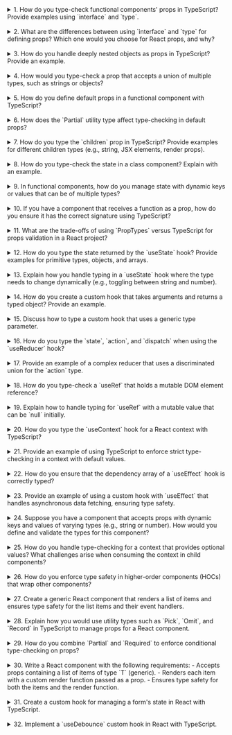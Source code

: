 <details>

<summary>1. How do you type-check functional components' props in TypeScript? Provide examples using `interface` and `type`.</summary>

To type-check functional components' props, you can use either an `interface` or `type`.

**Using `interface`:**

```tsx
interface MyComponentProps {
  name: string;
  age: number;
}

const MyComponent: React.FC<MyComponentProps> = ({ name, age }) => (
  <div>
    <p>Name: {name}</p>
    <p>Age: {age}</p>
  </div>
);
```

**Using `type`:**

```tsx
type MyComponentProps = {
  name: string;
  age: number;
};

const MyComponent: React.FC<MyComponentProps> = ({ name, age }) => (
  <div>
    <p>Name: {name}</p>
    <p>Age: {age}</p>
  </div>
);
```

</details>  
</br>

<details>

<summary>2. What are the differences between using `interface` and `type` for defining props? Which one would you choose for React props, and why?</summary>

**Key Differences:**

- **`interface`:** Supports declaration merging, meaning you can extend it by re-declaring it multiple times.
- **`type`:** Does not support declaration merging but is more flexible for defining complex types (e.g., unions, intersections).

**Which to use for React props?**

- Use `interface` if you want to leverage inheritance and extendibility.
- Use `type` if you need union or intersection types or more advanced features.

For most React components, both work similarly, so the choice is often subjective.

</details>  
</br>

<details>

<summary>3. How do you handle deeply nested objects as props in TypeScript? Provide an example.</summary>

You can define the structure of deeply nested objects using `interface` or `type`.

```tsx
interface Address {
  street: string;
  city: string;
}

interface User {
  id: number;
  name: string;
  address: Address;
}

type UserProps = {
  user: User;
};

const UserComponent: React.FC<UserProps> = ({ user }) => (
  <div>
    <p>ID: {user.id}</p>
    <p>Name: {user.name}</p>
    <p>City: {user.address.city}</p>
  </div>
);
```

</details>  
</br>

<details>

<summary>4. How would you type-check a prop that accepts a union of multiple types, such as strings or objects?</summary>

Use a union type for the prop.

```tsx
type MyComponentProps = {
  data: string | { id: number; name: string };
};

const MyComponent: React.FC<MyComponentProps> = ({ data }) => (
  <div>
    {typeof data === "string" ? (
      <p>{data}</p>
    ) : (
      <p>
        {data.name} (ID: {data.id})
      </p>
    )}
  </div>
);
```

</details>  
</br>

<details>

<summary>5. How do you define default props in a functional component with TypeScript?</summary>

Use default parameter values or define `defaultProps`.

**Default parameter values:**

```tsx
interface MyComponentProps {
  name?: string;
}

const MyComponent: React.FC<MyComponentProps> = ({ name = "Guest" }) => (
  <p>Hello, {name}!</p>
);
```

**With `defaultProps`:**

```tsx
interface MyComponentProps {
  name: string;
}

const MyComponent: React.FC<MyComponentProps> = ({ name }) => (
  <p>Hello, {name}!</p>
);

MyComponent.defaultProps = {
  name: "Guest",
};
```

</details>  
</br>

<details>

<summary>6. How does the `Partial` utility type affect type-checking in default props?</summary>

The `Partial` utility makes all properties optional. It is helpful for defining default props when you don't want all props to be mandatory.

```tsx
interface MyComponentProps {
  name: string;
  age: number;
}

const MyComponent: React.FC<Partial<MyComponentProps>> = ({
  name = "Guest",
  age = 25,
}) => (
  <p>
    {name} is {age} years old.
  </p>
);
```

</details>  
</br>

<details>

<summary>7. How do you type the `children` prop in TypeScript? Provide examples for different children types (e.g., string, JSX elements, render props).</summary>

**Typing `children` as a string:**

```tsx
interface MyComponentProps {
  children: string;
}

const MyComponent: React.FC<MyComponentProps> = ({ children }) => (
  <p>{children}</p>
);
```

**Typing `children` as JSX:**

```tsx
interface MyComponentProps {
  children: React.ReactNode;
}

const MyComponent: React.FC<MyComponentProps> = ({ children }) => (
  <div>{children}</div>
);
```

**Typing render props:**

```tsx
interface MyComponentProps {
  children: (name: string) => JSX.Element;
}

const MyComponent: React.FC<MyComponentProps> = ({ children }) =>
  children("React");
```

</details>  
</br>

<details>

<summary>8. How do you type-check the state in a class component? Explain with an example.</summary>

Define a separate `State` interface and use it in the class definition.

```tsx
interface MyState {
  count: number;
}

class Counter extends React.Component<{}, MyState> {
  state: MyState = { count: 0 };

  increment = () => {
    this.setState({ count: this.state.count + 1 });
  };

  render() {
    return <button onClick={this.increment}>Count: {this.state.count}</button>;
  }
}
```

</details>  
</br>

<details>

<summary>9. In functional components, how do you manage state with dynamic keys or values that can be of multiple types?</summary>

Use a mapped type to type the state.

```tsx
type State = {
  [key: string]: string | number | boolean;
};

const MyComponent: React.FC = () => {
  const [state, setState] = React.useState<State>({});

  const updateState = (key: string, value: string | number | boolean) => {
    setState((prev) => ({ ...prev, [key]: value }));
  };

  return <button onClick={() => updateState("isActive", true)}>Click</button>;
};
```

</details>  
</br>

<details>

<summary>10. If you have a component that receives a function as a prop, how do you ensure it has the correct signature using TypeScript?</summary>

Define the function's signature in the prop type.

```tsx
type MyComponentProps = {
  onClick: (id: number) => void;
};

const MyComponent: React.FC<MyComponentProps> = ({ onClick }) => (
  <button onClick={() => onClick(42)}>Click Me</button>
);
```

</details>  
</br>

<details>

<summary>11. What are the trade-offs of using `PropTypes` versus TypeScript for props validation in a React project?</summary>

| Feature             | TypeScript                                   | PropTypes                                   |
| ------------------- | -------------------------------------------- | ------------------------------------------- |
| **Compile-time**    | Static type-checking during development.     | No compile-time checks; runtime validation. |
| **Runtime checks**  | None (requires libraries like `zod`).        | Validates props at runtime.                 |
| **Tooling support** | Strong IDE support (autocompletion, errors). | Limited tooling support.                    |
| **Performance**     | No runtime overhead.                         | Slight runtime overhead.                    |

**Trade-offs:**

- **TypeScript** provides better developer experience, static checking, and scalability.
- **PropTypes** is useful for runtime validation but redundant if TypeScript is used.

</details>  
</br>

<details>

<summary>12. How do you type the state returned by the `useState` hook? Provide examples for primitive types, objects, and arrays.</summary>

To type the state returned by `useState`, you can use a generic type parameter.

**Primitive type:**

```tsx
const [count, setCount] = React.useState<number>(0);
```

**Object:**

```tsx
interface User {
  id: number;
  name: string;
}

const [user, setUser] = React.useState<User | null>(null);
```

**Array:**

```tsx
const [items, setItems] = React.useState<string[]>([]);
```

</details>  
</br>

<details>

<summary>13. Explain how you handle typing in a `useState` hook where the type needs to change dynamically (e.g., toggling between string and number).</summary>

Use a union type to define the possible state types.

```tsx
const [value, setValue] = React.useState<string | number>("initial");

setValue(42); // valid
setValue("new value"); // valid
```

For more complex scenarios, consider using a discriminated union with custom logic.

</details>  
</br>

<details>

<summary>14. How do you create a custom hook that takes arguments and returns a typed object? Provide an example.</summary>

```tsx
function useCustomHook<T>(initialValue: T) {
  const [state, setState] = React.useState<T>(initialValue);

  const updateState = (value: T) => setState(value);

  return { state, updateState };
}

// Usage:
const { state, updateState } = useCustomHook<string>("initial");
```

</details>  
</br>

<details>

<summary>15. Discuss how to type a custom hook that uses a generic type parameter.</summary>

```tsx
function useGenericHook<T>(items: T[]) {
  const [selectedItem, setSelectedItem] = React.useState<T | null>(null);

  const selectItem = (item: T) => setSelectedItem(item);

  return { selectedItem, selectItem };
}

// Usage:
const { selectedItem, selectItem } = useGenericHook<number>([1, 2, 3]);
```

Generics allow the hook to adapt to various types dynamically.

</details>  
</br>

<details>

<summary>16. How do you type the `state`, `action`, and `dispatch` when using the `useReducer` hook?</summary>

```tsx
interface State {
  count: number;
}

type Action = { type: "increment" } | { type: "decrement" };

function reducer(state: State, action: Action): State {
  switch (action.type) {
    case "increment":
      return { count: state.count + 1 };
    case "decrement":
      return { count: state.count - 1 };
    default:
      throw new Error("Unknown action");
  }
}

const [state, dispatch] = React.useReducer(reducer, { count: 0 });
```

</details>  
</br>

<details>

<summary>17. Provide an example of a complex reducer that uses a discriminated union for the `action` type.</summary>

```tsx
type Action =
  | { type: "add"; payload: number }
  | { type: "subtract"; payload: number }
  | { type: "reset" };

function reducer(state: number, action: Action): number {
  switch (action.type) {
    case "add":
      return state + action.payload;
    case "subtract":
      return state - action.payload;
    case "reset":
      return 0;
    default:
      throw new Error("Invalid action type");
  }
}

const [state, dispatch] = React.useReducer(reducer, 0);
```

</details>  
</br>

<details>

<summary>18. How do you type-check a `useRef` that holds a mutable DOM element reference?</summary>

```tsx
const inputRef = React.useRef<HTMLInputElement>(null);

// Access:
<input ref={inputRef} />;
```

</details>  
</br>

<details>

<summary>19. Explain how to handle typing for `useRef` with a mutable value that can be `null` initially.</summary>

Use a union type:

```tsx
const ref = React.useRef<string | null>(null);

// Update:
ref.current = "value";
```

</details>  
</br>

<details>

<summary>20. How do you type the `useContext` hook for a React context with TypeScript?</summary>

```tsx
interface AppContextType {
  user: string;
  isLoggedIn: boolean;
}

const AppContext = React.createContext<AppContextType | null>(null);

const useAppContext = () => {
  const context = React.useContext(AppContext);
  if (!context)
    throw new Error("useAppContext must be used within AppProvider");
  return context;
};
```

</details>  
</br>

<details>

<summary>21. Provide an example of using TypeScript to enforce strict type-checking in a context with default values.</summary>

```tsx
const AppContext = React.createContext({ user: "", isLoggedIn: false });

const useAppContext = () => React.useContext(AppContext);

// Usage:
const { user, isLoggedIn } = useAppContext();
```

</details>  
</br>

<details>

<summary>22. How do you ensure that the dependency array of a `useEffect` hook is correctly typed?</summary>

TypeScript infers the types from the variables used in the dependency array, so ensure the variables have proper types.

```tsx
const [count, setCount] = React.useState<number>(0);

React.useEffect(() => {
  console.log(count);
}, [count]); // Type-safe dependency array
```

</details>  
</br>

<details>

<summary>23. Provide an example of using a custom hook with `useEffect` that handles asynchronous data fetching, ensuring type safety.</summary>

```tsx
function useFetch<T>(url: string) {
  const [data, setData] = React.useState<T | null>(null);

  React.useEffect(() => {
    const fetchData = async () => {
      const response = await fetch(url);
      const result = await response.json();
      setData(result);
    };
    fetchData();
  }, [url]);

  return data;
}

// Usage:
const data = useFetch<{ id: number; name: string }>("https://api.example.com");
```

</details>  
</br>

<details>

<summary>24. Suppose you have a component that accepts props with dynamic keys and values of varying types (e.g., string or number). How would you define and validate the types for this component?</summary>

```tsx
type MyComponentProps = {
  [key: string]: string | number;
};

const MyComponent: React.FC<MyComponentProps> = (props) => (
  <div>
    {Object.entries(props).map(([key, value]) => (
      <p key={key}>
        {key}: {value}
      </p>
    ))}
  </div>
);
```

</details>  
</br>

<details>

<summary>25. How do you handle type-checking for a context that provides optional values? What challenges arise when consuming the context in child components?</summary>

Use a union type for the context:

```tsx
interface ContextType {
  value?: string;
}

const MyContext = React.createContext<ContextType>({});
```

**Challenge:** Ensure consumers handle the optional value properly, e.g., with null-checking.

</details>  
</br>

<details>

<summary>26. How do you enforce type safety in higher-order components (HOCs) that wrap other components?</summary>

```tsx
function withLogger<T>(Component: React.ComponentType<T>): React.FC<T> {
  return (props) => {
    console.log("Props:", props);
    return <Component {...props} />;
  };
}

// Usage:
const EnhancedComponent = withLogger(MyComponent);
```

</details>  
</br>

<details>

<summary>27. Create a generic React component that renders a list of items and ensures type safety for the list items and their event handlers.</summary>

```tsx
interface ListProps<T> {
  items: T[];
  onClick: (item: T) => void;
}

function List<T>({ items, onClick }: ListProps<T>) {
  return (
    <ul>
      {items.map((item, index) => (
        <li key={index} onClick={() => onClick(item)}>
          {String(item)}
        </li>
      ))}
    </ul>
  );
}

// Usage:
<List items={[1, 2, 3]} onClick={(item) => console.log(item)} />;
```

</details>  
</br>

<details>

<summary>28. Explain how you would use utility types such as `Pick`, `Omit`, and `Record` in TypeScript to manage props for a React component.</summary>

- **Pick:** Select specific props.

```tsx
type PickedProps = Pick<ComponentProps, "id" | "name">;
```

- **Omit:** Exclude specific props.

```tsx
type OmittedProps = Omit<ComponentProps, "password">;
```

- **Record:** Map a key type to a value type.

```tsx
type Dictionary = Record<string, number>;
```

</details>  
</br>

<details>

<summary>29. How do you combine `Partial` and `Required` to enforce conditional type-checking on props?</summary>

```tsx
type CombinedProps = Partial<MyProps> & Required<Pick<MyProps, "id">>;
```

</details>  
</br>

<details>

<summary>30. Write a React component with the following requirements:
- Accepts props containing a list of items of type `T` (generic).
- Renders each item with a custom render function passed as a prop.
- Ensures type safety for both the items and the render function.</summary>

```tsx
interface ListProps<T> {
  items: T[];
  render: (item: T) => JSX.Element;
}

function List<T>({ items, render }: ListProps<T>) {
  return <div>{items.map((item, index) => render(item))}</div>;
}

// Usage:
<List items={[1, 2, 3]} render={(item) => <p>{item}</p>} />;
```

</details>  
</br>

<details>

<summary>31. Create a custom hook for managing a form's state in React with TypeScript.</summary>

```tsx
function useForm<T>(initialState: T) {
  const [form, setForm] = React.useState<T>(initialState);

  const handleChange = (key: keyof T, value: T[keyof T]) => {
    setForm((prev) => ({ ...prev, [key]: value }));
  };

  return { form, handleChange };
}

// Usage:
const { form, handleChange } = useForm({ name: "", email: "" });
```

</details>  
</br>

<details>

<summary>32. Implement a `useDebounce` custom hook in React with TypeScript.</summary>

```tsx
function useDebounce<T>(value: T, delay: number): T {
  const [debouncedValue, setDebouncedValue] = React.useState(value);

  React.useEffect(() => {
    const handler = setTimeout(() => setDebouncedValue(value), delay);
    return () => clearTimeout(handler);
  }, [value, delay]);

  return debouncedValue;
}

// Usage:
const debouncedSearch = useDebounce(searchTerm, 300);
```

</details>  
</br>

